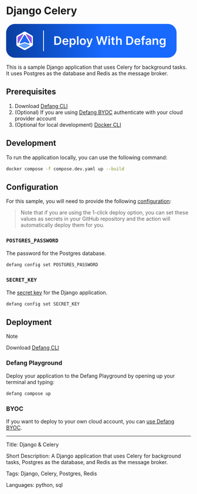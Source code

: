 # Django Celery

[![1-click-deploy](https://raw.githubusercontent.com/DefangLabs/defang-assets/main/Logos/Buttons/SVG/deploy-with-defang.svg)](https://portal.defang.dev/redirect?url=https%3A%2F%2Fgithub.com%2Fnew%3Ftemplate_name%3Dsample-django-celery-template%26template_owner%3DDefangSamples)

This is a sample Django application that uses Celery for background tasks. It uses Postgres as the database and Redis as the message broker.

## Prerequisites

1. Download [Defang CLI](https://github.com/DefangLabs/defang)
2. (Optional) If you are using [Defang BYOC](https://docs.defang.io/docs/concepts/defang-byoc) authenticate with your cloud provider account
3. (Optional for local development) [Docker CLI](https://docs.docker.com/engine/install/)

## Development

To run the application locally, you can use the following command:

```bash
docker compose -f compose.dev.yaml up --build
```

## Configuration

For this sample, you will need to provide the following [configuration](https://docs.defang.io/docs/concepts/configuration): 

> Note that if you are using the 1-click deploy option, you can set these values as secrets in your GitHub repository and the action will automatically deploy them for you.

### `POSTGRES_PASSWORD`
The password for the Postgres database.
```bash
defang config set POSTGRES_PASSWORD
```

### `SECRET_KEY`
The [secret key](https://docs.djangoproject.com/en/5.1/ref/settings/#std-setting-SECRET_KEY) for the Django application. 
```bash
defang config set SECRET_KEY
```

## Deployment

> [!NOTE]
> Download [Defang CLI](https://github.com/DefangLabs/defang)

### Defang Playground

Deploy your application to the Defang Playground by opening up your terminal and typing:
```bash
defang compose up
```

### BYOC

If you want to deploy to your own cloud account, you can [use Defang BYOC](https://docs.defang.io/docs/tutorials/deploy-to-your-cloud).

---

Title: Django & Celery

Short Description: A Django application that uses Celery for background tasks, Postgres as the database, and Redis as the message broker.

Tags: Django, Celery, Postgres, Redis

Languages: python, sql

